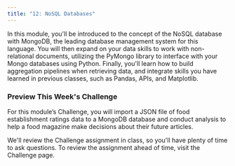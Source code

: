 ```yaml
---
title: "12: NoSQL Databases"
---
```

<img style="display: none;" src="https://static.bc-edx.com/data/dl-1-2/m12/lms/img/banner.jpg" alt="lesson banner" />

In this module, you'll be introduced to the concept of the NoSQL database with MongoDB, the leading database management system for this language. You will then expand on your data skills to work with non-relational documents, utilizing the PyMongo library to interface with your Mongo databases using Python. Finally, you'll learn how to build aggregation pipelines when retrieving data, and integrate skills you have learned in previous classes, such as Pandas, APIs, and Matplotlib.

### Preview This Week's Challenge

For this module’s Challenge, you will import a JSON file of food establishment ratings data to a MongoDB database and conduct analysis to help a food magazine make decisions about their future articles.

We'll review the Challenge assignment in class, so you'll have plenty of time to ask questions. To review the assignment ahead of time, visit the Challenge page.